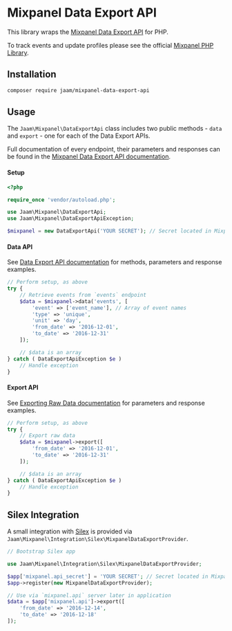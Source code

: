 # Mixpanel Data Export API
This library wraps the [Mixpanel Data Export API](https://mixpanel.com/help/reference/data-export-api) for PHP.

To track events and update profiles please see the official [Mixpanel PHP Library](https://github.com/mixpanel/mixpanel-php).

## Installation
```bash
composer require jaam/mixpanel-data-export-api
```

## Usage
The `Jaam\Mixpanel\DataExportApi` class includes two public methods - `data` and `export` - one for each of the Data Export APIs.

Full documentation of every endpoint, their parameters and responses can be found in the [Mixpanel Data Export API documentation](https://mixpanel.com/help/reference/data-export-api).

#### Setup
```php
<?php

require_once 'vendor/autoload.php';

use Jaam\Mixpanel\DataExportApi;
use Jaam\Mixpanel\DataExportApiException;

$mixpanel = new DataExportApi('YOUR SECRET'); // Secret located in Mixpanel project settings
```

#### Data API
See [Data Export API documentation](https://mixpanel.com/help/reference/data-export-api) for methods, parameters and response examples.

```php
// Perform setup, as above
try {
    // Retrieve events from `events` endpoint
    $data = $mixpanel->data('events', [
        'event' => ['event_name'], // Array of event names
        'type' => 'unique',
        'unit' => 'day',
        'from_date' => '2016-12-01',
        'to_date' => '2016-12-31'
    ]);

    // $data is an array
} catch ( DataExportApiException $e )
    // Handle exception
}
```

#### Export API
See [Exporting Raw Data documentation](https://mixpanel.com/help/reference/exporting-raw-data) for parameters and response examples.

```php
// Perform setup, as above
try {
    // Export raw data
    $data = $mixpanel->export([
        'from_date' => '2016-12-01',
        'to_date' => '2016-12-31'
    ]);

    // $data is an array
} catch ( DataExportApiException $e )
    // Handle exception
}
```

## Silex Integration
A small integration with [Silex](http://silex.sensiolabs.org/) is provided via `Jaam\Mixpanel\Integration\Silex\MixpanelDataExportProvider`.

```php
// Bootstrap Silex app

use Jaam\Mixpanel\Integration\Silex\MixpanelDataExportProvider;

$app['mixpanel.api_secret'] = 'YOUR SECRET'; // Secret located in Mixpanel project settings
$app->register(new MixpanelDataExportProvider);

// Use via `mixpanel.api` server later in application
$data = $app['mixpanel.api']->export([
    'from_date' => '2016-12-14',
    'to_date' => '2016-12-18'
]);
```